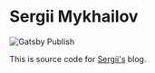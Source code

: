 # Sergii Mykhailov

![Gatsby Publish](https://github.com/smykhailov/sergii-dev/workflows/Gatsby%20Publish/badge.svg)

This is source code for [Sergii's](https://sergii.dev/) blog.
